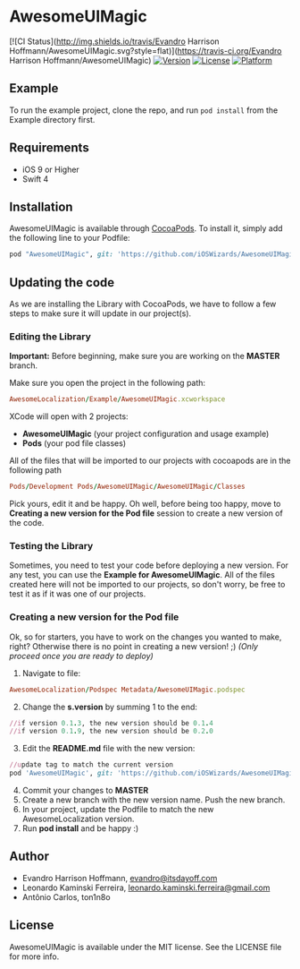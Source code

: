 # AwesomeUIMagic

[![CI Status](http://img.shields.io/travis/Evandro Harrison Hoffmann/AwesomeUIMagic.svg?style=flat)](https://travis-ci.org/Evandro Harrison Hoffmann/AwesomeUIMagic)
[![Version](https://img.shields.io/cocoapods/v/AwesomeUIMagic.svg?style=flat)](http://cocoapods.org/pods/AwesomeUIMagic)
[![License](https://img.shields.io/cocoapods/l/AwesomeUIMagic.svg?style=flat)](http://cocoapods.org/pods/AwesomeUIMagic)
[![Platform](https://img.shields.io/cocoapods/p/AwesomeUIMagic.svg?style=flat)](http://cocoapods.org/pods/AwesomeUIMagic)

## Example

To run the example project, clone the repo, and run `pod install` from the Example directory first.

## Requirements

- iOS 9 or Higher
- Swift 4

## Installation

AwesomeUIMagic is available through [CocoaPods](http://cocoapods.org). To install
it, simply add the following line to your Podfile:

```ruby
pod "AwesomeUIMagic", git: 'https://github.com/iOSWizards/AwesomeUIMagic', tag: '0.2.6'
```

## Updating the code

As we are installing the Library with CocoaPods, we have to follow a few steps to make sure it will update in our project(s).

### Editing the Library

**Important:** Before beginning, make sure you are working on the **MASTER** branch.

Make sure you open the project in the following path:

```ruby
AwesomeLocalization/Example/AwesomeUIMagic.xcworkspace
```

XCode will open with 2 projects:
- **AwesomeUIMagic** (your project configuration and usage example)
- **Pods** (your pod file classes)

All of the files that will be imported to our projects with cocoapods are in the following path

```ruby
Pods/Development Pods/AwesomeUIMagic/AwesomeUIMagic/Classes
```

Pick yours, edit it and be happy. Oh well, before being too happy, move to **Creating a new version for the Pod file** session to create a new version of the code.

### Testing the Library

Sometimes, you need to test your code before deploying a new version.
For any test, you can use the **Example for AwesomeUIMagic**.
All of the files created here will not be imported to our projects, so don't worry, be free to test it as if it was one of our projects.

### Creating a new version for the Pod file

Ok, so for starters, you have to work on the changes you wanted to make, right? Otherwise there is no point in creating a new version! ;)
*(Only proceed once you are ready to deploy)*

1. Navigate to file:

```ruby
AwesomeLocalization/Podspec Metadata/AwesomeUIMagic.podspec
```

2. Change the **s.version** by summing 1 to the end:

```ruby
//if version 0.1.3, the new version should be 0.1.4
//if version 0.1.9, the new version should be 0.2.0
```

3. Edit the **README.md** file with the new version:

```ruby
//update tag to match the current version
pod 'AwesomeUIMagic', git: 'https://github.com/iOSWizards/AwesomeUIMagic.git', tag: '0.1.0'
```

4. Commit your changes to **MASTER**
5. Create a new branch with the new version name. Push the new branch.
6. In your project, update the Podfile to match the new AwesomeLocalization version.
7. Run **pod install** and be happy :)

## Author

- Evandro Harrison Hoffmann, evandro@itsdayoff.com
- Leonardo Kaminski Ferreira, leonardo.kaminski.ferreira@gmail.com
- Antônio Carlos, ton1n8o

## License

AwesomeUIMagic is available under the MIT license. See the LICENSE file for more info.
